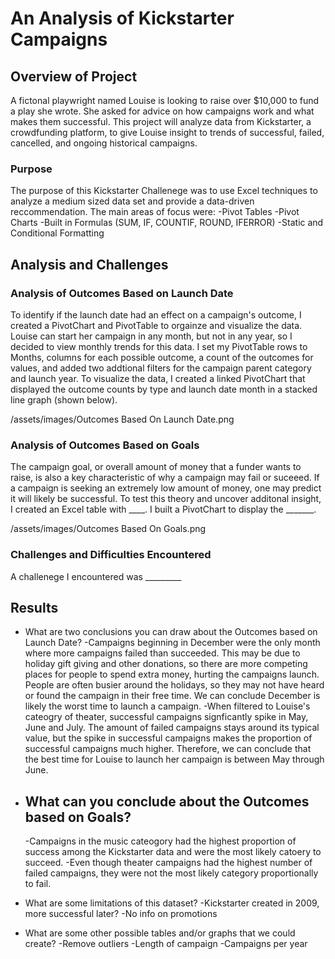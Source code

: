 # An Analysis of Kickstarter Campaigns

## Overview of Project
A fictonal playwright named Louise is looking to raise over $10,000 to fund a play she wrote. She asked for advice on how campaigns work and what makes them successful. This project will analyze data from Kickstarter, a crowdfunding platform, to give Louise insight to trends of successful, failed, cancelled, and ongoing historical campaigns.

### Purpose
The purpose of this Kickstarter Challenege was to use Excel techniques to analyze a medium sized data set and provide a data-driven reccommendation. The main areas of focus were: 
-Pivot Tables
-Pivot Charts 
-Built in Formulas (SUM, IF, COUNTIF, ROUND, IFERROR)
-Static and Conditional Formatting

## Analysis and Challenges


### Analysis of Outcomes Based on Launch Date
To identify if the launch date had an effect on a campaign's outcome, I created a PivotChart and PivotTable to orgainze and visualize the data. Louise can start her campaign in any month, but not in any year, so I decided to view monthly trends for this data. I set my PivotTable rows to Months, columns for each possible outcome, a count of the outcomes for values, and added two addtional filters for the campaign parent category and launch year. To visualize the data, I created a linked PivotChart that displayed the outcome counts by type and launch date month in a stacked line graph (shown below).

/assets/images/Outcomes Based On Launch Date.png

### Analysis of Outcomes Based on Goals
The campaign goal, or overall amount of money that a funder wants to raise, is also a key characteristic of why a campaign may fail or suceeed. If a campaign is seeking an extremely low amount of money, one may predict it will likely be successful. To test this theory and uncover additonal insight, I created an Excel table with ____. I built a PivotChart to display the _______. 

/assets/images/Outcomes Based On Goals.png

### Challenges and Difficulties Encountered
A challenege I encountered was _________

## Results

- What are two conclusions you can draw about the Outcomes based on Launch Date?
    -Campaigns beginning in December were the only month where more campaigns failed than succeeded. This may be due to holiday gift giving and other donations, so there are more competing places for people to spend extra money, hurting the campaigns launch. People are often busier around the holidays, so they may not have heard or found the campaign in their free time. We can conclude December is likely the worst time to launch a campaign. 
    -When filtered to Louise's cateogry of theater, successful campaigns signficantly spike in May, June and July. The amount of failed campaigns stays around its typical value, but the spike in successful campaigns makes the proportion of successful campaigns much higher. Therefore, we can conclude that the best time for Louise to launch her campaign is between May through June. 

- What can you conclude about the Outcomes based on Goals?
    -
    
    -Campaigns in the music cateogory had the highest proportion of success among the Kickstarter data and were the most likely catoery to succeed. 
    -Even though theater campaigns had the highest number of failed campaigns, they were not the most likely category proportionally to fail.

- What are some limitations of this dataset?
    -Kickstarter created in 2009, more successful later? 
    -No info on promotions

- What are some other possible tables and/or graphs that we could create?
    -Remove outliers
    -Length of campaign
    -Campaigns per year
